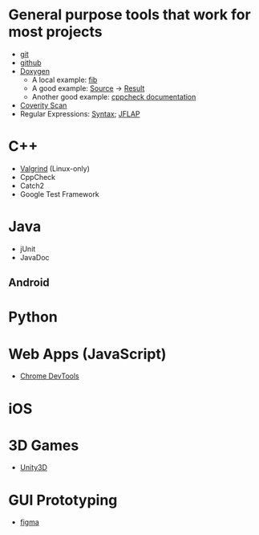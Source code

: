 # General purpose tools that work for most projects

* [git](https://git-scm.com/)
* [github](https://github.com/OU-CS3560/examples)
* [Doxygen](https://www.doxygen.nl/)
  * A local example: [fib](fib/Doxygen-output.md)
  * A good example: [Source](https://github.com/emweb/wt/blob/master/src/Wt/Payment/PayPal.h) -> [Result](https://www.webtoolkit.eu/wt/doc/reference/html/classWt_1_1Payment_1_1PayPalService.html)
  * Another good example: [cppcheck documentation](https://cppcheck.sourceforge.io/devinfo/doxyoutput/)
* [Coverity Scan](https://scan.coverity.com/)
* Regular Expressions: [Syntax](https://docs.microsoft.com/en-us/dotnet/standard/base-types/regular-expression-language-quick-reference); [JFLAP](https://www.jflap.org/)

# C++

* [Valgrind](https://valgrind.org/) (Linux-only)
* CppCheck
* Catch2
* Google Test Framework

# Java

* jUnit
* JavaDoc

## Android

# Python

# Web Apps (JavaScript)

* [Chrome DevTools](https://developer.chrome.com/docs/devtools/) 

# iOS

# 3D Games
* [Unity3D](https://unity.com/developer-tools)


# GUI Prototyping

* [figma](https://www.figma.com/)

